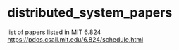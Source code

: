 # distributed_system_papers
list of papers listed in MIT 6.824 https://pdos.csail.mit.edu/6.824/schedule.html
